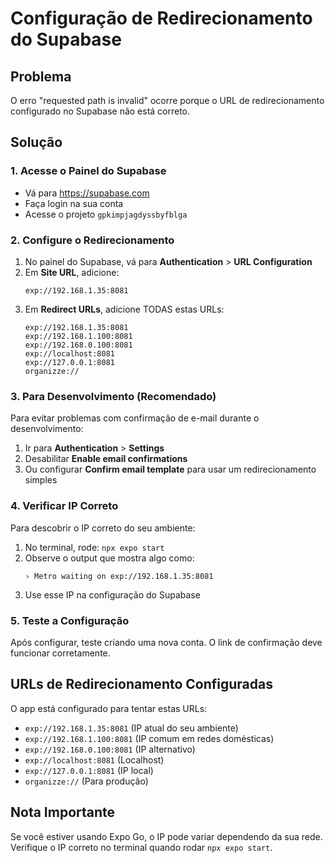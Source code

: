 # Configuração de Redirecionamento do Supabase

## Problema
O erro "requested path is invalid" ocorre porque o URL de redirecionamento configurado no Supabase não está correto.

## Solução

### 1. Acesse o Painel do Supabase
- Vá para https://supabase.com
- Faça login na sua conta
- Acesse o projeto `gpkimpjagdyssbyfblga`

### 2. Configure o Redirecionamento
1. No painel do Supabase, vá para **Authentication** > **URL Configuration**
2. Em **Site URL**, adicione:
   ```
   exp://192.168.1.35:8081
   ```
3. Em **Redirect URLs**, adicione TODAS estas URLs:
   ```
   exp://192.168.1.35:8081
   exp://192.168.1.100:8081
   exp://192.168.0.100:8081
   exp://localhost:8081
   exp://127.0.0.1:8081
   organizze://
   ```

### 3. Para Desenvolvimento (Recomendado)
Para evitar problemas com confirmação de e-mail durante o desenvolvimento:

1. Ir para **Authentication** > **Settings**
2. Desabilitar **Enable email confirmations**
3. Ou configurar **Confirm email template** para usar um redirecionamento simples

### 4. Verificar IP Correto
Para descobrir o IP correto do seu ambiente:

1. No terminal, rode: `npx expo start`
2. Observe o output que mostra algo como:
   ```
   › Metro waiting on exp://192.168.1.35:8081
   ```
3. Use esse IP na configuração do Supabase

### 5. Teste a Configuração
Após configurar, teste criando uma nova conta. O link de confirmação deve funcionar corretamente.

## URLs de Redirecionamento Configuradas
O app está configurado para tentar estas URLs:
- `exp://192.168.1.35:8081` (IP atual do seu ambiente)
- `exp://192.168.1.100:8081` (IP comum em redes domésticas)
- `exp://192.168.0.100:8081` (IP alternativo)
- `exp://localhost:8081` (Localhost)
- `exp://127.0.0.1:8081` (IP local)
- `organizze://` (Para produção)

## Nota Importante
Se você estiver usando Expo Go, o IP pode variar dependendo da sua rede. Verifique o IP correto no terminal quando rodar `npx expo start`. 